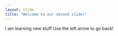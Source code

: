 ```yaml
---
layout: slide
title: "Welcome to our second slide!"
---
```

I am learning new stuff
Use the left arrow to go back!
